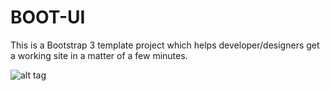 BOOT-UI
=======

This is a Bootstrap 3 template project which helps developer/designers get a working site in a matter of a few minutes. 

![alt tag](https://drive.google.com/file/d/0B-J3BPfyPS64R3VyMGtTbV9HY0k/edit?usp=sharing)
